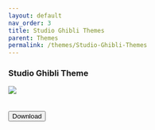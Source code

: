 ```yaml
---
layout: default
nav_order: 3
title: Studio Ghibli Themes
parent: Themes
permalink: /themes/Studio-Ghibli-Themes
---
```


<h3>Studio Ghibli Theme</h3>
<img src="https://images-wixmp-ed30a86b8c4ca887773594c2.wixmp.com/i/836bd001-fc1e-41ac-8fce-917bee5d1f0e/dio7nnc-6098ba2b-d3be-416f-ad85-7edbbb248d87.png/v1/fill/w_1174,h_522,q_80,strp/studio_ghibli_theme_by_og_nimbi_dio7nnc-fullview.jpg" /><br /><br /><br /><a href="https://github.com/The-Back-Room/Windows-7-Themes-Revived/archive/refs/heads/main.zip"><button style="text-align:center" type="button" name="button" class="btn">Download</button></a>
